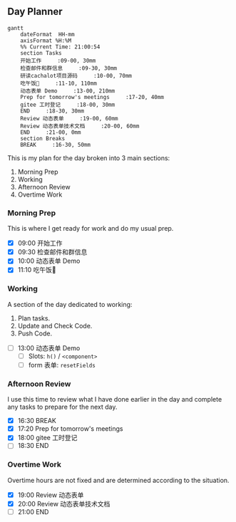 ## Day Planner

```mermaid
gantt
    dateFormat  HH-mm
    axisFormat %H:%M
    %% Current Time: 21:00:54
    section Tasks
    开始工作     :09-00, 30mm
    检查邮件和群信息     :09-30, 30mm
    研读cachalot项目源码     :10-00, 70mm
    吃午饭🥣     :11-10, 110mm
    动态表单 Demo     :13-00, 210mm
    Prep for tomorrow's meetings     :17-20, 40mm
    gitee 工时登记     :18-00, 30mm
    END     :18-30, 30mm
    Review 动态表单     :19-00, 60mm
    Review 动态表单技术文档     :20-00, 60mm
    END     :21-00, 0mm
    section Breaks
    BREAK     :16-30, 50mm
```

This is my plan for the day broken into 3 main sections:
1. Morning Prep
2. Working
3. Afternoon Review
4. Overtime Work

### Morning Prep

This is where I get ready for work and do my usual prep.

- [x] 09:00 开始工作
- [x] 09:30 检查邮件和群信息
- [x] 10:00 动态表单 Demo
- [x] 11:10 吃午饭🥣

### Working

A section of the day dedicated to working:

1. Plan tasks.
2. Update and Check Code.
3. Push Code.
   
- [ ] 13:00 动态表单 Demo
  - [ ] Slots: `h()` / `<component>`
  - [ ] form 表单:  `resetFields`

### Afternoon Review

I use this time to review what I have done earlier in the day and complete any tasks to prepare for the next day.

- [x] 16:30 BREAK
- [x] 17:20 Prep for tomorrow's meetings
- [x] 18:00 gitee 工时登记
- [ ] 18:30 END

### Overtime Work

Overtime hours are not fixed and are determined according to the situation.

- [x] 19:00 Review 动态表单
- [x] 20:00 Review 动态表单技术文档
- [ ] 21:00 END